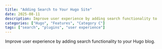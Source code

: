 ```yaml
---
title: "Adding Search to Your Hugo Site"
date: 2025-08-11
description: Improve user experience by adding search functionality to your Hugo blog.
categories: ["Hugo", "Features", "Category C"]
tags: ["search", "plugins", "user experience"]
---
```


Improve user experience by adding search functionality to your Hugo blog.